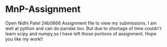 # MnP-Assignment
Open Nidhi Patel 24b0666 Assignment file to view my submissions.
I am well at python and can do pandas too.
But due to shortage of time couldn't learn scipy and numpy,so I have left those portions of assignment.
Hope you like my work!!
